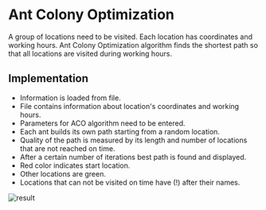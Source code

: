 # Ant Colony Optimization
A group of locations need to be visited. Each location has coordinates and working hours. Ant Colony Optimization algorithm finds the shortest path so that all locations are visited during working hours.

## Implementation
- Information is loaded from file. 
- File contains information about location's coordinates and working hours.
- Parameters for ACO algorithm need to be entered.
- Each ant builds its own path starting from a random location.
- Quality of the path is measured by its length and number of locations that are not reached on time.
- After a certain number of iterations best path is found and displayed.
- Red color indicates start location.
- Other locations are green.
- Locations that can not be visited on time have (!) after their names.

![result](https://user-images.githubusercontent.com/37186937/75866594-8ce6ba00-5e05-11ea-8699-18dedb8a5d1d.PNG)
